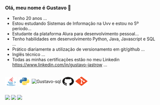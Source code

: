 ### Olá, meu nome é Gustavo 👋
-  Tenho 20 anos ...
-  Estou estudando Sistemas de Informação na Uvv e estou no 5º período...
-  Estudante da plataforma Alura para desenvolvimento pessoal...
-  Tenho habilidades em desenvolvimento Python, Java, Javascript e SQL ...
-  Prático diariamente a utilização de versionamento em git/github ...
-  Inglês técnico ...
-  Todas as minhas certificações estão no meu Linkedin https://www.linkedin.com/in/gustavo-jastrow ...
  
  <div style="display: inline_block"><br>
  <img align="center" alt="Gustavo-java" height="30" width="40" src="https://raw.githubusercontent.com/devicons/devicon/master/icons/java/java-original.svg">
  <img align="center" alt="Gustavo-Python" height="30" width="40" src="https://raw.githubusercontent.com/devicons/devicon/master/icons/python/python-original.svg">
  <img align="center" alt="Gustavo-sql" height="30" width="40" src="https://cdn.jsdelivr.net/gh/devicons/devicon/icons/mysql/mysql-original.svg">
  <img align="center" alt="Gustavo-gitgub" height="30" width="40" src="https://raw.githubusercontent.com/devicons/devicon/master/icons/github/github-original.svg">
  <img align="center" alt="Gustavo-git" height="30" width="40" src="https://raw.githubusercontent.com/devicons/devicon/master/icons/git/git-original.svg">
</div>
  
    
  ##
 
<div> 
  
  <a href="https://instagram.com/gustavojastrow_" target="_blank"><img src="https://img.shields.io/badge/-Instagram-%23E4405F?style=for-the-badge&logo=instagram&logoColor=white" target="_blank"></a>
  <a href = "mailto:jaastrow@hotmail.com"><img src="https://img.shields.io/badge/-Email-%23333?style=for-the-badge&logo=email&logoColor=white" target="_blank"></a>
  <a href="https://www.linkedin.com/in/gustavo-jastrow-devjast/" target="_blank"><img src="https://img.shields.io/badge/-LinkedIn-%230077B5?style=for-the-badge&logo=linkedin&logoColor=white" target="_blank"></a> 

</div>
